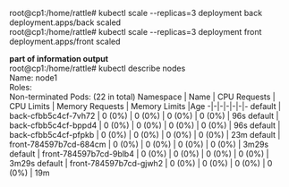 root@cp1:/home/rattle# kubectl scale --replicas=3 deployment back  
deployment.apps/back scaled  
root@cp1:/home/rattle# kubectl scale --replicas=3 deployment front  
deployment.apps/front scaled  

**part of information output**  
root@cp1:/home/rattle# kubectl describe nodes  
Name:                 node1  
Roles:                <none>  
Non-terminated Pods:          (22 in total)
  Namespace      |             Name               |                         CPU Requests | CPU Limits | Memory Requests | Memory Limits  |Age
 -|-|-|-|-|-|-
  default  |                   back-cfbb5c4cf-7vh72           |             0 (0%)    |   0 (0%)  |    0 (0%)     |      0 (0%)    |     96s
  default    |                 back-cfbb5c4cf-bppd4            |            0 (0%)    |    0 (0%)  |    0 (0%)     |      0 (0%)   |      96s
  default    |                 back-cfbb5c4cf-pfpkb            |            0 (0%)     |   0 (0%)   |   0 (0%)    |      0 (0%)     |    23m
  default    |                 front-784597b7cd-684cm           |           0 (0%)    |    0 (0%)   |   0 (0%)     |      0 (0%)    |     3m29s
  default     |                front-784597b7cd-9blb4            |          0 (0%)     |   0 (0%)   |   0 (0%)     |      0 (0%)     |    3m29s
  default     |                front-784597b7cd-gjwh2            |          0 (0%)    |    0 (0%)   |   0 (0%)     |      0 (0%)     |    19m
